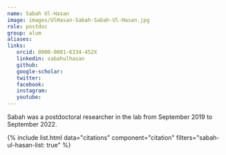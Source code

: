 ```yaml
---
name: Sabah Ul-Hasan
image: images/UlHasan-Sabah-Sabah-Ul-Hasan.jpg
role: postdoc
group: alum
aliases:
links:
   orcid: 0000-0001-6334-452X
   linkedin: sabahulhasan
   github:
   google-scholar:
   twitter:
   facebook:
   instagram: 
   youtube:
---
```


Sabah was a postdoctoral researcher in the lab from September 2019 to September 2022.

{% include list.html data="citations" component="citation" filters="sabah-ul-hasan-list: true" %}
